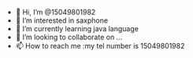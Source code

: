 - 👋 Hi, I’m @15049801982
- 👀 I’m interested in saxphone
- 🌱 I’m currently learning java language
- 💞️ I’m looking to collaborate on ...
- 📫 How to reach me :my tel number is 15049801982

<!---
15049801982/15049801982 is a ✨ special ✨ repository because its `README.md` (this file) appears on your GitHub profile.
You can click the Preview link to take a look at your changes.
--->
